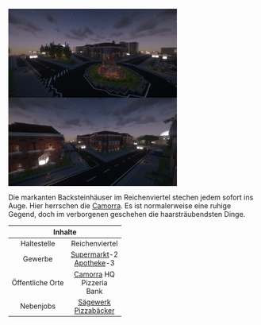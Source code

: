 <img align="left" width="340" eight="340" src="../../../assets/image/gebiete/Reichenviertel1.png"> <img align="center" width="340" eight="340" src="../../../assets/image/gebiete/Reichenviertel2.png">


Die markanten Backsteinhäuser im Reichenviertel stechen jedem sofort ins Auge. Hier herrschen die <a href="../../fraktionen/camorra.md">Camorra</a>. Es ist normalerweise eine ruhige Gegend, doch im verborgenen geschehen die haarsträubendsten Dinge.

<table>
  <thead>
    <tr>
      <th colspan=2 align="center">Inhalte</th>
    </tr>
  </thead>
  <tbody>
    <tr>
      <td align="center">Haltestelle</td>
      <td align="center">Reichenviertel</td>
    </tr>
    <tr>
      <td align="center">Gewerbe</td>
      <td align="center"><a href="../../biz/supermarkt/">Supermarkt</a>-2 <br> <a href="../../biz/apotheke/">Apotheke</a>-3</td>
    </tr>
    <tr>
      <td align="center">Öffentliche Orte</td>
      <td align="center"><a href="../../fraktionen/camorra/">Camorra</a> HQ <br> Pizzeria <br> Bank</td>
    </tr>
    <tr>
      <td align="center">Nebenjobs</td>
      <td align="center"><a href="../../nebenjobs/sägewerk/">Sägewerk</a> <br> <a href="../../nebenjobs/pizzabäcker/">Pizzabäcker</a></td>
    </tr>
  </tbody>
</table>
